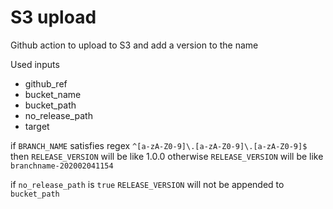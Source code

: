 # S3 upload

Github action to upload to S3 and add a version to the name

Used inputs
- github_ref
- bucket_name
- bucket_path
- no_release_path
- target

if `BRANCH_NAME` satisfies regex `^[a-zA-Z0-9]\.[a-zA-Z0-9]\.[a-zA-Z0-9]$` then `RELEASE_VERSION` will be like 1.0.0
otherwise `RELEASE_VERSION` will be like `branchname-202002041154`

if `no_release_path` is `true` `RELEASE_VERSION` will not be appended to `bucket_path`
